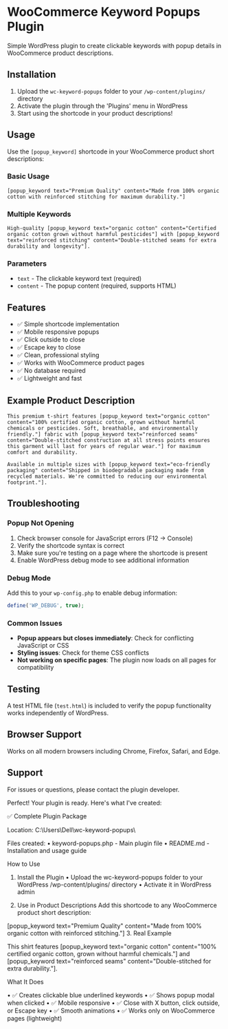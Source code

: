 # WooCommerce Keyword Popups Plugin

Simple WordPress plugin to create clickable keywords with popup details in WooCommerce product descriptions.

## Installation

1. Upload the `wc-keyword-popups` folder to your `/wp-content/plugins/` directory
2. Activate the plugin through the 'Plugins' menu in WordPress
3. Start using the shortcode in your product descriptions!

## Usage

Use the `[popup_keyword]` shortcode in your WooCommerce product short descriptions:

### Basic Usage
```
[popup_keyword text="Premium Quality" content="Made from 100% organic cotton with reinforced stitching for maximum durability."]
```

### Multiple Keywords
```
High-quality [popup_keyword text="organic cotton" content="Certified organic cotton grown without harmful pesticides"] with [popup_keyword text="reinforced stitching" content="Double-stitched seams for extra durability and longevity"].
```

### Parameters
- `text` - The clickable keyword text (required)
- `content` - The popup content (required, supports HTML)

## Features

- ✅ Simple shortcode implementation
- ✅ Mobile responsive popups
- ✅ Click outside to close
- ✅ Escape key to close
- ✅ Clean, professional styling
- ✅ Works with WooCommerce product pages
- ✅ No database required
- ✅ Lightweight and fast

## Example Product Description

```
This premium t-shirt features [popup_keyword text="organic cotton" content="100% certified organic cotton, grown without harmful chemicals or pesticides. Soft, breathable, and environmentally friendly."] fabric with [popup_keyword text="reinforced seams" content="Double-stitched construction at all stress points ensures this garment will last for years of regular wear."] for maximum comfort and durability.

Available in multiple sizes with [popup_keyword text="eco-friendly packaging" content="Shipped in biodegradable packaging made from recycled materials. We're committed to reducing our environmental footprint."].
```

## Troubleshooting

### Popup Not Opening
1. Check browser console for JavaScript errors (F12 -> Console)
2. Verify the shortcode syntax is correct
3. Make sure you're testing on a page where the shortcode is present
4. Enable WordPress debug mode to see additional information

### Debug Mode
Add this to your `wp-config.php` to enable debug information:
```php
define('WP_DEBUG', true);
```

### Common Issues
- **Popup appears but closes immediately**: Check for conflicting JavaScript or CSS
- **Styling issues**: Check for theme CSS conflicts
- **Not working on specific pages**: The plugin now loads on all pages for compatibility

## Testing

A test HTML file (`test.html`) is included to verify the popup functionality works independently of WordPress.

## Browser Support

Works on all modern browsers including Chrome, Firefox, Safari, and Edge.

## Support

For issues or questions, please contact the plugin developer.


Perfect! Your plugin is ready. Here's what I've created:

✅ Complete Plugin Package

Location: C:\Users\Dell\wc-keyword-popups\

Files created:
•  keyword-popups.php - Main plugin file
•  README.md - Installation and usage guide

How to Use

1. Install the Plugin
•  Upload the wc-keyword-popups folder to your WordPress /wp-content/plugins/ directory
•  Activate it in WordPress admin

2. Use in Product Descriptions
Add this shortcode to any WooCommerce product short description:

[popup_keyword text="Premium Quality" content="Made from 100% organic cotton with reinforced stitching."]
3. Real Example

This shirt features [popup_keyword text="organic cotton" content="100% certified organic cotton, grown without harmful chemicals."] and [popup_keyword text="reinforced seams" content="Double-stitched for extra durability."].

What It Does

•  ✅ Creates clickable blue underlined keywords
•  ✅ Shows popup modal when clicked
•  ✅ Mobile responsive
•  ✅ Close with X button, click outside, or Escape key
•  ✅ Smooth animations
•  ✅ Works only on WooCommerce pages (lightweight)
